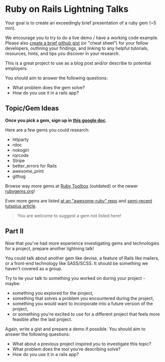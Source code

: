 # Ruby on Rails Lightning Talks

Your goal is to create an exceedingly brief presentation of a ruby gem (~5 min). 


We encourage you to try to do a live demo / have a working code example. Please also [create a brief github gist](https://help.github.com/articles/creating-gists/) (or "cheat sheet") for your fellow developers, outlining your findings, and linking to any helpful tutorials, resources, hints, and tips you discover in your research. 

This is a great project to use as a blog post and/or describe to potential employers.

You should aim to answer the following questions:

- What problem does the gem solve?
- How do you use it in a rails app?

## Topic/Gem Ideas

**Once you pick a gem, sign up in [this google doc](https://docs.google.com/spreadsheets/d/1L-gFsFvXYKqLjJe28th0F98fgQJ3rZ3XwlXTlr7jquc/edit?usp=sharing)**.

Here are a few gems you could research: 

* httparty
* rdoc
* nokogiri
* rqrcode
* Stripe
* better_errors for Rails
* awesome_print
* githug

Browse way more gems at  [Ruby Toolbox](https://www.ruby-toolbox.com/) (outdated) or the newer [rubygems.org](https://rubygems.org/)!

Even more gems are listed [at an "awesome-ruby" repo](https://github.com/markets/awesome-ruby) and [semi-recent tutsplus article](http://code.tutsplus.com/articles/24-extremely-useful-ruby-gems-for-web-development--net-23863).


> You are welcome to suggest a gem not listed here!

## Part II

Now that you've had more experience investigating gems and technologies for a project, prepare another lightning talk!

You could talk about another gem like devise, a feature of Rails like mailers, or a front-end technology like SASS/SCSS. It should be something we haven't covered as a group.  

Try to tie your talk to something you worked on during your project - maybe:

- something you explored for the project, 
- something that solves a problem you encountered during the project,
- something you would want to incorporate into a future version of the project, 
- or something you're excited to use for a different project that feels more feasible after the last project.


Again, write a gist and prepare a demo if possible.  You should aim to answer the following questions:

- What about a previous project inspired you to investigate this topic?
- What problem does the tool you're describing solve?
- How do you use it in a rails app?
